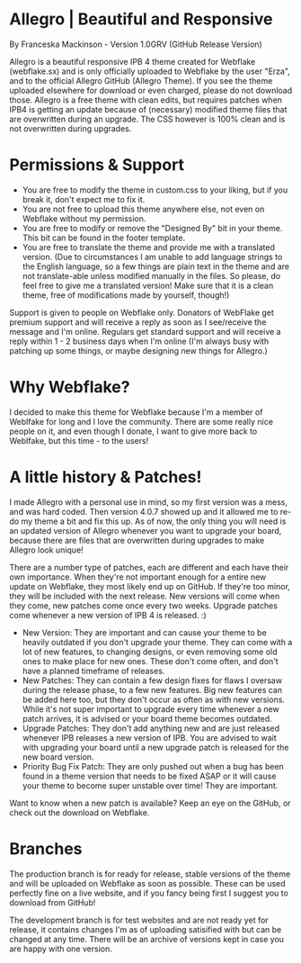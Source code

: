 # Allegro | Beautiful and Responsive
By Franceska Mackinson - Version 1.0GRV (GitHub Release Version)

Allegro is a beautiful responsive IPB 4 theme created for Webflake (webflake.sx) and is only officially uploaded to Webflake by the user "Erza", and to the official Allegro GitHub (Allegro Theme). If you see the theme uploaded elsewhere for download or even charged, please do not download those. Allegro is a free theme with clean edits, but requires patches when IPB4 is getting an update because of (necessary) modified theme files that are overwritten during an upgrade. The CSS however is 100% clean and is not overwritten during upgrades. 


# Permissions & Support 
- You are free to modify the theme in custom.css to your liking, but if you break it, don't expect me to fix it.  
- You are not free to upload this theme anywhere else, not even on Webflake without my permission. 
- You are free to modify or remove the "Designed By" bit in your theme. This bit can be found in the footer template.
- You are free to translate the theme and provide me with a translated version. 
(Due to circumstances I am unable to add language strings to the English language, so a few things are plain text in the theme and are not translate-able unless modified manually in the files. So please, do feel free to give me a translated version! Make sure that it is a clean theme, free of modifications made by yourself, though!)

Support is given to people on Webflake only. Donators of WebFlake get premium support and will receive a reply as soon as I see/receive the message and I'm online. Regulars get standard support and will receive a reply within 1 - 2 business days when I'm online (I'm always busy with patching up some things, or maybe designing new things for Allegro.)


# Why Webflake?
I decided to make this theme for Webflake because I'm a member of Weblfake for long and I love the community. There are some really nice people on it, and even though I donate, I want to give more back to Weblfake, but this time - to the users! 


# A little history & Patches!
I made Allegro with a personal use in mind, so my first version was a mess, and was hard coded. Then version 4.0.7 showed up and it allowed me to re-do my theme a bit and fix this up. As of now, the only thing you will need is an updated version of Allegro whenever you want to upgrade your board, because there are files that are overwritten during upgrades to make Allegro look unique!

There are a number type of patches, each are different and each have their own importance. When they're not important enough for a entire new update on Webflake, they most likely end up on GitHub. If they're too minor, they will be included with the next release. New versions will come when they come, new patches come once every two weeks. Upgrade patches come whenever a new version of IPB 4 is released. :) 

- New Version: They are important and can cause your theme to be heavily outdated if you don't upgrade your theme. They can come with a lot of new features, to changing designs, or even removing some old ones to make place for new ones. These don't come often, and don't have a planned timeframe of releases. 
- New Patches: They can contain a few design fixes for flaws I oversaw during the release phase, to a few new features. Big new features can be added here too, but they don't occur as often as with new versions. While it's not super important to upgrade every time whenever a new patch arrives, it is advised or your board theme becomes outdated. 
- Upgrade Patches: They don't add anything new and are just released whenever IPB releases a new version of IPB. You are advised to wait with upgrading your board until a new upgrade patch is released for the new board version. 
- Priority Bug Fix Patch: They are only pushed out when a bug has been found in a theme version that needs to be fixed ASAP or it will cause your theme to become super unstable over time! They are important. 

Want to know when a new patch is available? Keep an eye on the GitHub, or check out the download on Webflake. 


# Branches
The production branch is for ready for release, stable versions of the theme and will be uploaded on Webflake as soon as possible. These can be used perfectly fine on a live website, and if you fancy being first I suggest you to download from GitHub! 

The development branch is for test websites and are not ready yet for release, it contains changes I'm as of uploading satisified with but can be changed at any time. There will be an archive of versions kept in case you are happy with one version. 

